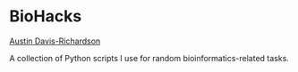 # BioHacks

[Austin Davis-Richardson](mailto:harekrishna@gmail.com)

A collection of Python scripts I use for random bioinformatics-related
tasks.
